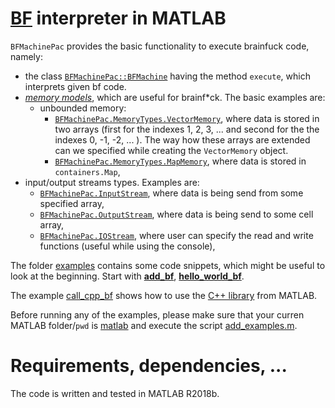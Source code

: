 # [BF](https://esolangs.org/wiki/Brainfuck) interpreter in MATLAB

`BFMachinePac` provides the basic functionality to execute brainfuck code, namely:
* the class [`BFMachinePac::BFMachine`](%2BBFMachinePac/%40BFMachine/BFMachine.m) having the method `execute`, which interprets given bf code.
* [_memory models_](%2BBFMachinePac/%2BMemoryTypes), which are useful for brainf*ck. The basic examples are:
    * unbounded memory: 
        * [`BFMachinePac.MemoryTypes.VectorMemory`](%2BBFMachinePac/%2BMemoryTypes/%40VectorMemory/VectorMemory.m), where data is stored in two arrays (first for the indexes 1, 2, 3, ... and second for the the indexes 0, -1, -2, ... ). The way how these arrays are extended can we specified while creating the `VectorMemory` object.
        * [`BFMachinePac.MemoryTypes.MapMemory`](%2BBFMachinePac/%2BMemoryTypes/%40MapMemory/MapMemory.m), where data is stored in `containers.Map`,
* input/output streams types. Examples are:
    * [`BFMachinePac.InputStream`](%2BBFMachinePac/%40InputStream/InputStream.m), where data is being send from some specified array,
    * [`BFMachinePac.OutputStream`](%2BBFMachinePac/%40OutputStream/OutputStream.m), where data is being send to some cell array,
    * [`BFMachinePac.IOStream`](%2BBFMachinePac/%40IOStream/IOStream.m), where user can specify the read and write functions (useful while using the console),

The folder [examples](examples) contains some code snippets, which might be useful to look at the beginning. Start with [**add_bf**](examples/add_bf.m), [**hello_world_bf**](examples/hello_world_bf.m).

The example [call_cpp_bf](examples/call_cpp_bf) shows how to use the [C++ library](../cpp/BFMachineLib) from MATLAB.

Before running any of the examples, please make sure that your curren MATLAB folder/`pwd` is [matlab](.) and execute the script [add_examples.m](add_examples.m). 

# Requirements, dependencies, ...

The code is written and tested in MATLAB R2018b.
